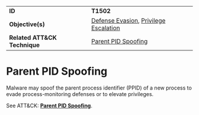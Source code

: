 |||
|---------|------------------------|
|**ID**|**T1502**|
|**Objective(s)**|[Defense Evasion](https://github.com/MBCProject/mbc-markdown/tree/master/defense-evasion), [Privilege Escalation](https://github.com/MBCProject/mbc-markdown/tree/master/privilege-escalation)|
|**Related ATT&CK Technique**|[Parent PID Spoofing](https://attack.mitre.org/techniques/T1502/)|

Parent PID Spoofing
===================
Malware may spoof the parent process identifier (PPID) of a new process to evade process-monitoring defenses or to elevate privileges.

See ATT&CK: [**Parent PID Spoofing**](https://attack.mitre.org/techniques/T1502/). 